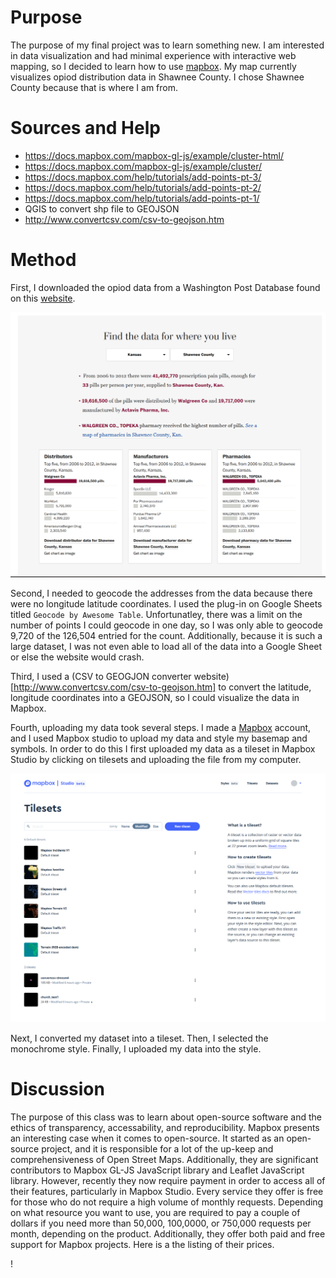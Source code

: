 # Purpose
The purpose of my final project was to learn something new. I am interested in data visualization and had minimal experience with interactive web mapping, so I decided to learn how to use [mapbox](https://www.mapbox.com/). My map currently visualizes opiod distribution data in Shawnee County. I chose Shawnee County because that is where I am from. 

# Sources and Help
  *  https://docs.mapbox.com/mapbox-gl-js/example/cluster-html/
  * https://docs.mapbox.com/mapbox-gl-js/example/cluster/
  * https://docs.mapbox.com/help/tutorials/add-points-pt-3/
  * https://docs.mapbox.com/help/tutorials/add-points-pt-2/
  * https://docs.mapbox.com/help/tutorials/add-points-pt-1/
  * QGIS to convert shp file to GEOJSON
  * http://www.convertcsv.com/csv-to-geojson.htm
  
# Method

First, I downloaded the opiod data from a Washington Post Database found on this [website](https://www.washingtonpost.com/graphics/2019/investigations/dea-pain-pill-database/). 

![pic](./download.PNG/)

Second, I needed to geocode the addresses from the data because there were no longitude latitude coordinates. I used the plug-in on Google Sheets titled ```Geocode by Awesome Table```. Unfortunatley, there was a limit on the number of points I could geocode in one day, so I was only able to geocode 9,720 of the 126,504 entried for the count. Additionally, because it is such a large dataset, I was not even able to load all of the data into a Google Sheet or else the website would crash.

Third, I used a (CSV to GEOGJON converter website)[http://www.convertcsv.com/csv-to-geojson.htm] to convert the latitude, longitude coordinates into a GEOJSON, so I could visualize the data in Mapbox.

Fourth, uploading my data took several steps. I made a [Mapbox](https://www.mapbox.com/) account, and I used Mapbox studio to upload my data and style my basemap and symbols. In order to do this I first uploaded my data as a tileset in Mapbox Studio by clicking on tilesets and uploading the file from my computer.

![pic](./tileset.PNG/)

Next, I converted my dataset into a tileset. Then, I selected the monochrome style. Finally, I uploaded my data into the style.  


# Discussion

The purpose of this class was to learn about open-source software and the ethics of transparency, accessability, and reproducibility. Mapbox presents an interesting case when it comes to open-source. It started as an open-source project, and it is responsible for a lot of the up-keep and comprehensiveness of Open Street Maps. Additionally, they are significant contributors to Mapbox GL-JS JavaScript library and Leaflet JavaScript library. However, recently they now require payment in order to access all of their features, particularly in Mapbox Studio. Every service they offer is free for those who do not require a high volume of monthly requests. Depending on what resource you want to use, you are required to pay a couple of dollars if you need more than 50,000, 100,0000, or 750,000 requests per month, depending on the product. Additionally, they offer both paid and free support for Mapbox projects. Here is a the listing of their prices.

!
